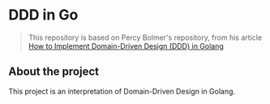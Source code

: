 # DDD in Go

> This repository is based on Percy Bolmer's repository, from his article [How to Implement Domain-Driven Design (DDD) in Golang](https://towardsdatascience.com/how-to-implement-domain-driven-design-ddd-in-golang-2e2139beb09d)


## About the project

This project is an interpretation of Domain-Driven Design in Golang.
